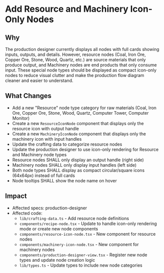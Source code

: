 # Add Resource and Machinery Icon-Only Nodes

## Why

The production designer currently displays all nodes with full cards showing inputs, outputs, and details. However, resource nodes (Coal, Iron Ore, Copper Ore, Stone, Wood, Quartz, etc.) are source materials that only produce output, and Machinery nodes are end products that only consume input. These special node types should be displayed as compact icon-only nodes to reduce visual clutter and make the production flow diagram cleaner and easier to understand.

## What Changes

- Add a new "Resource" node type category for raw materials (Coal, Iron Ore, Copper Ore, Stone, Wood, Quartz, Computer Tower, Computer Monitor)
- Create a new `ResourceIconNode` component that displays only the resource icon with output handle
- Create a new `MachineryIconNode` component that displays only the machinery icon with input handles
- Update the crafting data to categorize resource nodes
- Update the production designer to use icon-only rendering for Resource and Machinery node types
- Resource nodes SHALL only display an output handle (right side)
- Machinery nodes SHALL only display input handles (left side)
- Both node types SHALL display as compact circular/square icons (64x64px) instead of full cards
- Node tooltips SHALL show the node name on hover

## Impact

- Affected specs: production-designer
- Affected code:
  - `lib/crafting-data.ts` - Add resource node definitions
  - `components/recipe-node.tsx` - Update to handle icon-only rendering mode or create new node components
  - `components/resource-icon-node.tsx` - New component for resource nodes
  - `components/machinery-icon-node.tsx` - New component for machinery nodes
  - `components/production-designer-view.tsx` - Register new node types and update node creation logic
  - `lib/types.ts` - Update types to include new node categories
